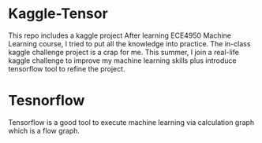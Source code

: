 # Kaggle-Tensor
This repo includes a kaggle project
After learning ECE4950 Machine Learning course, I tried to put all the knowledge into practice. The in-class kaggle challenge project is a crap for me. This summer, I join a real-life kaggle challenge to improve my machine learning skills plus introduce tensorflow tool to refine the project.
# Tesnorflow
Tensorflow is a good tool to execute machine learning via calculation graph which is a flow graph.
